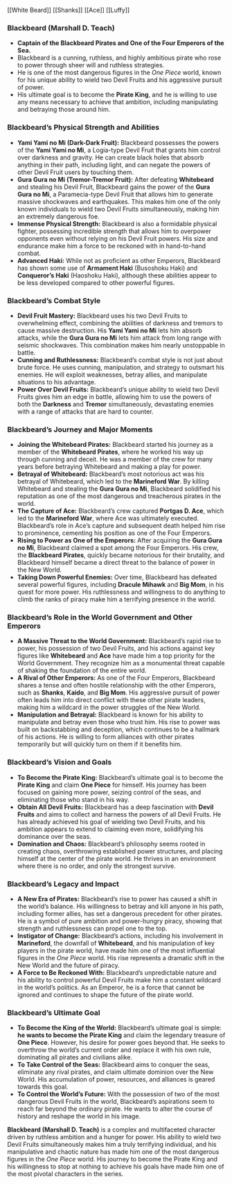 [[White Beard]] [[Shanks]] [[Ace]] [[Luffy]]
### **Blackbeard (Marshall D. Teach)**

- **Captain of the Blackbeard Pirates and One of the Four Emperors of the Sea.**
- Blackbeard is a cunning, ruthless, and highly ambitious pirate who rose to power through sheer will and ruthless strategies.
- He is one of the most dangerous figures in the _One Piece_ world, known for his unique ability to wield two Devil Fruits and his aggressive pursuit of power.
- His ultimate goal is to become the **Pirate King**, and he is willing to use any means necessary to achieve that ambition, including manipulating and betraying those around him.

### **Blackbeard’s Physical Strength and Abilities**

- **Yami Yami no Mi (Dark-Dark Fruit):** Blackbeard possesses the powers of the **Yami Yami no Mi**, a Logia-type Devil Fruit that grants him control over darkness and gravity. He can create black holes that absorb anything in their path, including light, and can negate the powers of other Devil Fruit users by touching them.
- **Gura Gura no Mi (Tremor-Tremor Fruit):** After defeating **Whitebeard** and stealing his Devil Fruit, Blackbeard gains the power of the **Gura Gura no Mi**, a Paramecia-type Devil Fruit that allows him to generate massive shockwaves and earthquakes. This makes him one of the only known individuals to wield two Devil Fruits simultaneously, making him an extremely dangerous foe.
- **Immense Physical Strength:** Blackbeard is also a formidable physical fighter, possessing incredible strength that allows him to overpower opponents even without relying on his Devil Fruit powers. His size and endurance make him a force to be reckoned with in hand-to-hand combat.
- **Advanced Haki:** While not as proficient as other Emperors, Blackbeard has shown some use of **Armament Haki** (Busoshoku Haki) and **Conqueror’s Haki** (Haoshoku Haki), although these abilities appear to be less developed compared to other powerful figures.

### **Blackbeard’s Combat Style**

- **Devil Fruit Mastery:** Blackbeard uses his two Devil Fruits to overwhelming effect, combining the abilities of darkness and tremors to cause massive destruction. His **Yami Yami no Mi** lets him absorb attacks, while the **Gura Gura no Mi** lets him attack from long range with seismic shockwaves. This combination makes him nearly unstoppable in battle.
- **Cunning and Ruthlessness:** Blackbeard’s combat style is not just about brute force. He uses cunning, manipulation, and strategy to outsmart his enemies. He will exploit weaknesses, betray allies, and manipulate situations to his advantage.
- **Power Over Devil Fruits:** Blackbeard’s unique ability to wield two Devil Fruits gives him an edge in battle, allowing him to use the powers of both the **Darkness** and **Tremor** simultaneously, devastating enemies with a range of attacks that are hard to counter.

### **Blackbeard’s Journey and Major Moments**

- **Joining the Whitebeard Pirates:** Blackbeard started his journey as a member of the **Whitebeard Pirates**, where he worked his way up through cunning and deceit. He was a member of the crew for many years before betraying Whitebeard and making a play for power.
- **Betrayal of Whitebeard:** Blackbeard’s most notorious act was his betrayal of Whitebeard, which led to the **Marineford War**. By killing Whitebeard and stealing the **Gura Gura no Mi**, Blackbeard solidified his reputation as one of the most dangerous and treacherous pirates in the world.
- **The Capture of Ace:** Blackbeard’s crew captured **Portgas D. Ace**, which led to the **Marineford War**, where Ace was ultimately executed. Blackbeard’s role in Ace’s capture and subsequent death helped him rise to prominence, cementing his position as one of the Four Emperors.
- **Rising to Power as One of the Emperors:** After acquiring the **Gura Gura no Mi**, Blackbeard claimed a spot among the Four Emperors. His crew, the **Blackbeard Pirates**, quickly became notorious for their brutality, and Blackbeard himself became a direct threat to the balance of power in the New World.
- **Taking Down Powerful Enemies:** Over time, Blackbeard has defeated several powerful figures, including **Dracule Mihawk** and **Big Mom**, in his quest for more power. His ruthlessness and willingness to do anything to climb the ranks of piracy make him a terrifying presence in the world.

### **Blackbeard’s Role in the World Government and Other Emperors**

- **A Massive Threat to the World Government:** Blackbeard’s rapid rise to power, his possession of two Devil Fruits, and his actions against key figures like **Whitebeard** and **Ace** have made him a top priority for the World Government. They recognize him as a monumental threat capable of shaking the foundation of the entire world.
- **A Rival of Other Emperors:** As one of the Four Emperors, Blackbeard shares a tense and often hostile relationship with the other Emperors, such as **Shanks**, **Kaido**, and **Big Mom**. His aggressive pursuit of power often leads him into direct conflict with these other pirate leaders, making him a wildcard in the power struggles of the New World.
- **Manipulation and Betrayal:** Blackbeard is known for his ability to manipulate and betray even those who trust him. His rise to power was built on backstabbing and deception, which continues to be a hallmark of his actions. He is willing to form alliances with other pirates temporarily but will quickly turn on them if it benefits him.

### **Blackbeard’s Vision and Goals**

- **To Become the Pirate King:** Blackbeard’s ultimate goal is to become the **Pirate King** and claim **One Piece** for himself. His journey has been focused on gaining more power, seizing control of the seas, and eliminating those who stand in his way.
- **Obtain All Devil Fruits:** Blackbeard has a deep fascination with **Devil Fruits** and aims to collect and harness the powers of all Devil Fruits. He has already achieved his goal of wielding two Devil Fruits, and his ambition appears to extend to claiming even more, solidifying his dominance over the seas.
- **Domination and Chaos:** Blackbeard’s philosophy seems rooted in creating chaos, overthrowing established power structures, and placing himself at the center of the pirate world. He thrives in an environment where there is no order, and only the strongest survive.

### **Blackbeard’s Legacy and Impact**

- **A New Era of Pirates:** Blackbeard’s rise to power has caused a shift in the world’s balance. His willingness to betray and kill anyone in his path, including former allies, has set a dangerous precedent for other pirates. He is a symbol of pure ambition and power-hungry piracy, showing that strength and ruthlessness can propel one to the top.
- **Instigator of Change:** Blackbeard’s actions, including his involvement in **Marineford**, the downfall of **Whitebeard**, and his manipulation of key players in the pirate world, have made him one of the most influential figures in the _One Piece_ world. His rise represents a dramatic shift in the New World and the future of piracy.
- **A Force to Be Reckoned With:** Blackbeard’s unpredictable nature and his ability to control powerful Devil Fruits make him a constant wildcard in the world’s politics. As an Emperor, he is a force that cannot be ignored and continues to shape the future of the pirate world.

### **Blackbeard’s Ultimate Goal**

- **To Become the King of the World:** Blackbeard’s ultimate goal is simple: **he wants to become the Pirate King** and claim the legendary treasure of **One Piece**. However, his desire for power goes beyond that. He seeks to overthrow the world’s current order and replace it with his own rule, dominating all pirates and civilians alike.
- **To Take Control of the Seas:** Blackbeard aims to conquer the seas, eliminate any rival pirates, and claim ultimate dominion over the New World. His accumulation of power, resources, and alliances is geared towards this goal.
- **To Control the World’s Future:** With the possession of two of the most dangerous Devil Fruits in the world, Blackbeard’s aspirations seem to reach far beyond the ordinary pirate. He wants to alter the course of history and reshape the world in his image.

**Blackbeard (Marshall D. Teach)** is a complex and multifaceted character driven by ruthless ambition and a hunger for power. His ability to wield two Devil Fruits simultaneously makes him a truly terrifying individual, and his manipulative and chaotic nature has made him one of the most dangerous figures in the _One Piece_ world. His journey to become the Pirate King and his willingness to stop at nothing to achieve his goals have made him one of the most pivotal characters in the series.